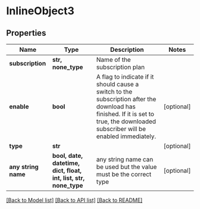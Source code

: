 # InlineObject3


## Properties
Name | Type | Description | Notes
------------ | ------------- | ------------- | -------------
**subscription** | **str, none_type** | Name of the subscription plan | 
**enable** | **bool** | A flag to indicate if it should cause a switch to the subscription after the download has finished. If it is set to true, the downloaded subscriber will be enabled immediately. | [optional] 
**type** | **str** |  | [optional] 
**any string name** | **bool, date, datetime, dict, float, int, list, str, none_type** | any string name can be used but the value must be the correct type | [optional]

[[Back to Model list]](../README.md#documentation-for-models) [[Back to API list]](../README.md#documentation-for-api-endpoints) [[Back to README]](../README.md)


